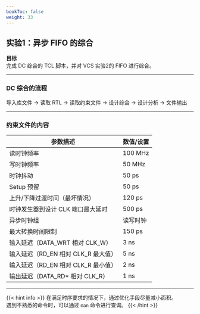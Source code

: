 ```yaml
---
bookToc: false
weight: 33
---
```


## 实验1：异步 FIFO 的综合

**目标**  
完成 DC 综合的 TCL 脚本，并对 VCS 实验2的 FIFO 进行综合。

---

### **DC 综合的流程**
导入库文件 → 读取 RTL → 读取约束文件 → 设计综合 → 设计分析 → 文件输出

---

### **约束文件的内容**

| 参数描述                                 | 数值/设置               |
|----------------------------------------|-------------------------|
| 读时钟频率                              | 100 MHz                |
| 写时钟频率                              | 50 MHz                 |
| 时钟抖动                                | 50 ps                  |
| Setup 预留                              | 50 ps                  |
| 上升/下降过渡时间（最坏情况）            | 120 ps                 |
| 时钟发生器到设计 CLK 端口最大延时        | 500 ps                 |
| 异步时钟组                              | 读写时钟               |
| 最大转换时间限制                        | 150 ps                 |
| 输入延迟（DATA_WRT 相对 CLK_W）    | 3 ns                   |
| 输入延迟（RD_EN 相对 CLK_R 最大值） | 5 ns                   |
| 输入延迟（RD_EN 相对 CLK_R 最小值） | 2 ns                   |
| 输出延迟（DATA_RD* 相对 CLK_R）     | 1 ns                   |

---

{{< hint info >}}
在满足时序要求的情况下，通过优化手段尽量减小面积。  
遇到不熟悉的命令时，可以通过 `man` 命令进行查询。
{{< /hint >}}
